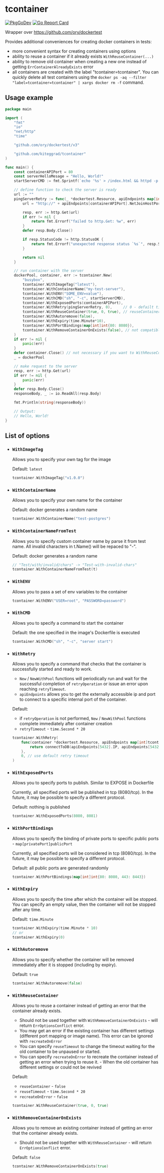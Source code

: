 # tcontainer

[![PkgGoDev](https://pkg.go.dev/badge/github.com/kiteggrad/tcontainer)](https://pkg.go.dev/github.com/kiteggrad/tcontainer)
[![Go Report Card](https://goreportcard.com/badge/github.com/kiteggrad/tcontainer)](https://goreportcard.com/report/github.com/kiteggrad/tcontainer)
<!-- TODO: codecov [![codecov](https://codecov.io/gh/kiteggrad/tcontainer/branch/master/graph/badge.svg)](https://codecov.io/gh/kiteggrad/tcontainer) -->

Wrapper over https://github.com/ory/dockertest

Provides additional conveniences for creating docker containers in tests:
- more convenient syntax for creating containers using options
- ability to reuse a container if it already exists `WithReuseContainer(...)`
- ability to remove old container when creating a new one instead of getting `ErrContainerAlreadyExists` error
- all containers are created with the label "tcontainer=tcontainer". 
  You can quickly delete all test containers using the `docker ps -aq --filter "label=tcontainer=tcontainer" | xargs docker rm -f` command.

## Usage example

```go
package main

import (
	"fmt"
	"io"
	"net/http"
	"time"

	"github.com/ory/dockertest/v3"

	"github.com/kiteggrad/tcontainer"
)

func main() {
	const containerAPIPort = 80
	const serverHelloMesage = "Hello, World!"
	startServerCMD := fmt.Sprintf(`echo '%s' > /index.html && httpd -p %d -h / && tail -f /dev/null`, serverHelloMesage, containerAPIPort)

	// define function to check the server is ready
	url := ""
	pingServerRetry := func(_ *dockertest.Resource, apiEndpoints map[int]tcontainer.APIEndpoint) (err error) {
		url = "http://" + apiEndpoints[containerAPIPort].NetJoinHostPort()

		resp, err := http.Get(url)
		if err != nil {
			return fmt.Errorf("failed to http.Get: %w", err)
		}
		defer resp.Body.Close()

		if resp.StatusCode != http.StatusOK {
			return fmt.Errorf("unexpected response status `%s`", resp.Status)
		}

		return nil
	}

	// run container with the server
	dockerPool, container, err := tcontainer.New(
		"busybox",
		tcontainer.WithImageTag("latest"),
		tcontainer.WithContainerName("my-test-server"),
		tcontainer.WithENV("SOME_ENV=value"),
		tcontainer.WithCMD("sh", "-c", startServerCMD),
		tcontainer.WithExposedPorts(containerAPIPort),
		tcontainer.WithRetry(pingServerRetry, 0),     // 0 - defailt timeout
		tcontainer.WithReuseContainer(true, 0, true), // reuseContainer, reuseTimeout, recreateOnError
		tcontainer.WithAutoremove(false),
		tcontainer.WithExpiry(time.Minute*10),
		tcontainer.WithPortBindings(map[int]int{80: 8080}),
		tcontainer.WithRemoveContainerOnExists(false), // not compatible with WithReuseContainer option
	)
	if err != nil {
		panic(err)
	}
	defer container.Close() // not necessary if you want to WithReuseContainer
	_ = dockerPool

	// make request to the server
	resp, err := http.Get(url)
	if err != nil {
		panic(err)
	}
	defer resp.Body.Close()
	responseBody, _ := io.ReadAll(resp.Body)

	fmt.Println(string(responseBody))

	// Output:
	// Hello, World!
}
```

## List of options
- ### `WithImageTag`
    Allows you to specify your own tag for the image

    Default: `latest`

    ```go
    tcontainer.WithImageTag("v1.0.0")
    ```
- ### `WithContainerName`
    Allows you to specify your own name for the container

    Default: docker generates a random name

    ```go
    tcontainer.WithContainerName("test-postgres")
    ```
- ### `WithContainerNameFromTest`
    Allows you to specify custom container name by parse it from test name.
    All invalid characters in t.Name() will be repaced to "-".

    Default: docker generates a random name

    ```go
    // "Test/with/invalid/chars" -> "Test-with-invalid-chars"
    tcontainer.WithContainerNameFromTest(t)
    ```
- ### `WithENV`
    Allows you to pass a set of env variables to the container

    ```go
    tcontainer.WithENV("USER=root", "PASSWORD=password")
    ```
- ### `WithCMD`
    Allows you to specify a command to start the container

    Default: the one specified in the image's Dockerfile is executed

    ```go
    tcontainer.WithCMD("sh", "-c", "server start")
    ```
- ### `WithRetry`
    Allows you to specify a command that checks that the container is successfully started and ready to work.
    - `New` / `NewWithPool` functions will periodically run and wait for the successful completion of `retryOperation`
    or issue an error upon reaching `retryTimeout`.  
    - `apiEndpoints` allows you to get the externally accessible ip and port to connect to a specific internal port of the container.

    Default: 
    - if `retryOperation` is not performed, `New` / `NewWithPool` functions complete immediately after container creation 
    - `retryTimeout` - `time.Second * 20`

    ```go
    tcontainer.WithRetry(
        func(container *dockertest.Resource, apiEndpoints map[int]tcontainer.APIEndpoint) (err error) {
            return connectToDB(apiEndpoints[5432].IP, apiEndpoints[5432].Port, "user", "pass")
        },
        0, // use default retry timeout
	)
    ```
- ### `WithExposedPorts`
    Allows you to specify ports to publish. Similar to EXPOSE in Dockerfile

    Currently, all specified ports will be published in tcp (8080/tcp). <!-- //TODO: implement -->
    In the future, it may be possible to specify a different protocol.

    Default: nothing is published

    ```go
    tcontainer.WithExposedPorts(8080, 8081)
    ```
- ### `WithPortBindings`
    Allows you to specify the binding of private ports to specific public ports - `map[privatePort]publicPort`

    Currently, all specified ports will be considered in tcp (8080/tcp). <!-- //TODO: implement -->
    In the future, it may be possible to specify a different protocol.

    Default: all public ports are generated randomly

    ```go
    tcontainer.WithPortBindings(map[int]int{80: 8080, 443: 8443})
    ```
- ### `WithExpiry`
    Allows you to specify the time after which the container will be stopped.
    You can specify an empty value, then the container will not be stopped after any time.

    Default: `time.Minute`

    ```go
    tcontainer.WithExpiry(time.Minute * 10)
    // or
    tcontainer.WithExpiry(0)
    ```
- ### `WithAutoremove`
    Allows you to specify whether the container will be removed immediately after it is stopped (including by expiry).

    Default: `true`

    ```go
    tcontainer.WithAutoremove(false)
    ```
- ### `WithReuseContainer`
    Allows you to reuse a container instead of getting an error that the container already exists.
    - Should not be used together with `WithRemoveContainerOnExists` - will return `ErrOptionsConflict` error.
    - You may get an error if the existing container has different settings (different port mapping or image name). This error can be ignored with `recreateOnError`
    - You can specify `reuseTimeout` to change the timeout waiting for the old container to be unpaused or started.
    - You can specify `recreateOnError` to recreate the container instead of getting an error when trying to reuse it. - When the old container has different settings or could not be revived

    Default: 
    - `reuseContainer` - `false`
    - `reuseTimeout` - `time.Second * 20`
    - `recreateOnError` - `false`

    ```go
    tcontainer.WithReuseContainer(true, 0, true)
    ```
- ### `WithRemoveContainerOnExists`
    Allows you to remove an existing container instead of getting an error that the container already exists.
    - Should not be used together with `WithReuseContainer` - will return `ErrOptionsConflict` error.

    Default: `false`

    ```go
    tcontainer.WithRemoveContainerOnExists(true)
    ```